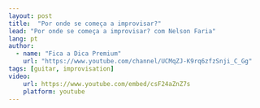 ```yaml
---
layout: post
title:  "Por onde se começa a improvisar?"
lead: "Por onde se começa a improvisar? com Nelson Faria"
lang: pt
author:
  - name: "Fica a Dica Premium"
    url: "https://www.youtube.com/channel/UCMqZJ-K9rq6zfzSnji_C_Gg"
tags: [guitar, improvisation]
video:
    url: https://www.youtube.com/embed/csF24aZnZ7s
    platform: youtube
---
```

